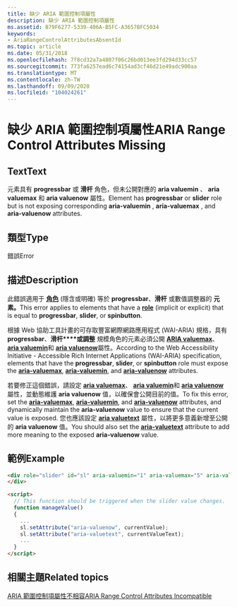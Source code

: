 ```yaml
---
title: 缺少 ARIA 範圍控制項屬性
description: 缺少 ARIA 範圍控制項屬性
ms.assetid: B79F6277-5339-406A-B5FC-A3657BFC5034
keywords:
- AriaRangeControlAttributesAbsentId
ms.topic: article
ms.date: 05/31/2018
ms.openlocfilehash: 7f8cd32a7a4807f06c26bd013ee3fd294d33cc57
ms.sourcegitcommit: 773fa6257ead6c74154ad3cf46d21e49adc900aa
ms.translationtype: MT
ms.contentlocale: zh-TW
ms.lasthandoff: 09/09/2020
ms.locfileid: "104024261"
---
```

# <a name="aria-range-control-attributes-missing"></a><span data-ttu-id="5442d-104">缺少 ARIA 範圍控制項屬性</span><span class="sxs-lookup"><span data-stu-id="5442d-104">ARIA Range Control Attributes Missing</span></span>

## <a name="text"></a><span data-ttu-id="5442d-105">Text</span><span class="sxs-lookup"><span data-stu-id="5442d-105">Text</span></span>

<span data-ttu-id="5442d-106">元素具有 **progressbar** 或 **滑杆** 角色，但未公開對應的 **aria valuemin** 、 **aria valuemax** 和 **aria valuenow** 屬性。</span><span class="sxs-lookup"><span data-stu-id="5442d-106">Element has **progressbar** or **slider** role but is not exposing corresponding **aria-valuemin** , **aria-valuemax** , and **aria-valuenow** attributes.</span></span>

## <a name="type"></a><span data-ttu-id="5442d-107">類型</span><span class="sxs-lookup"><span data-stu-id="5442d-107">Type</span></span>

<span data-ttu-id="5442d-108">錯誤</span><span class="sxs-lookup"><span data-stu-id="5442d-108">Error</span></span>

## <a name="description"></a><span data-ttu-id="5442d-109">描述</span><span class="sxs-lookup"><span data-stu-id="5442d-109">Description</span></span>

<span data-ttu-id="5442d-110">此錯誤適用于 [**角色**](https://developer.mozilla.org/docs/Web/HTML/Reference) (隱含或明確) 等於 **progressbar**、**滑杆** 或數值調整器的 **元素。**</span><span class="sxs-lookup"><span data-stu-id="5442d-110">This error applies to elements that have a [**role**](https://developer.mozilla.org/docs/Web/HTML/Reference) (implicit or explicit) that is equal to **progressbar**, **slider**, or **spinbutton**.</span></span>

<span data-ttu-id="5442d-111">根據 Web 協助工具計畫的可存取豐富網際網路應用程式 (WAI-ARIA) 規格，具有 **progressbar**、**滑杆\*\*\*\*或調整** 規模角色的元素必須公開 [**ARIA valuemax**](https://developer.mozilla.org/docs/Web/Accessibility/ARIA)、 [**aria valuemin**](https://developer.mozilla.org/docs/Web/Accessibility/ARIA)和 [**aria valuenow**](https://developer.mozilla.org/docs/Web/Accessibility/ARIA)屬性。</span><span class="sxs-lookup"><span data-stu-id="5442d-111">According to the Web Accessibility Initiative - Accessible Rich Internet Applications (WAI-ARIA) specification, elements that have the **progressbar**, **slider**, or **spinbutton** role must expose the [**aria-valuemax**](https://developer.mozilla.org/docs/Web/Accessibility/ARIA), [**aria-valuemin**](https://developer.mozilla.org/docs/Web/Accessibility/ARIA), and [**aria-valuenow**](https://developer.mozilla.org/docs/Web/Accessibility/ARIA) attributes.</span></span>

<span data-ttu-id="5442d-112">若要修正這個錯誤，請設定 [**aria valuemax**](https://developer.mozilla.org/docs/Web/Accessibility/ARIA)、 [**aria valuemin**](https://developer.mozilla.org/docs/Web/Accessibility/ARIA)和 [**aria valuenow**](https://developer.mozilla.org/docs/Web/Accessibility/ARIA) 屬性，並動態維護 **aria valuenow** 值，以確保會公開目前的值。</span><span class="sxs-lookup"><span data-stu-id="5442d-112">To fix this error, set the [**aria-valuemax**](https://developer.mozilla.org/docs/Web/Accessibility/ARIA), [**aria-valuemin**](https://developer.mozilla.org/docs/Web/Accessibility/ARIA), and [**aria-valuenow**](https://developer.mozilla.org/docs/Web/Accessibility/ARIA) attributes, and dynamically maintain the **aria-valuenow** value to ensure that the current value is exposed.</span></span> <span data-ttu-id="5442d-113">您也應該設定 [**aria valuetext**](https://developer.mozilla.org/docs/Web/Accessibility/ARIA) 屬性，以將更多意義新增至公開的 **aria valuenow** 值。</span><span class="sxs-lookup"><span data-stu-id="5442d-113">You should also set the [**aria-valuetext**](https://developer.mozilla.org/docs/Web/Accessibility/ARIA) attribute to add more meaning to the exposed **aria-valuenow** value.</span></span>

## <a name="example"></a><span data-ttu-id="5442d-114">範例</span><span class="sxs-lookup"><span data-stu-id="5442d-114">Example</span></span>


```HTML
<div role="slider" id="sl" aria-valuemin="1" aria-valuemax="5" aria-valuenow="3" aria-valuetext="good"…>
</div>

<script>
  // This function should be triggered when the slider value changes.
  function manageValue()
  {
    ...
    sl.setAttribute("aria-valuenow", currentValue);
    sl.setAttribute("aria-valuetext", currentValueText);
    ...
  }
</script>
```



## <a name="related-topics"></a><span data-ttu-id="5442d-115">相關主題</span><span class="sxs-lookup"><span data-stu-id="5442d-115">Related topics</span></span>

<dl> <dt>

[<span data-ttu-id="5442d-116">ARIA 範圍控制項屬性不相容</span><span class="sxs-lookup"><span data-stu-id="5442d-116">ARIA Range Control Attributes Incompatible</span></span>](aria-range-control-attribute-out-of-range.md)
</dt> </dl>

 

 




